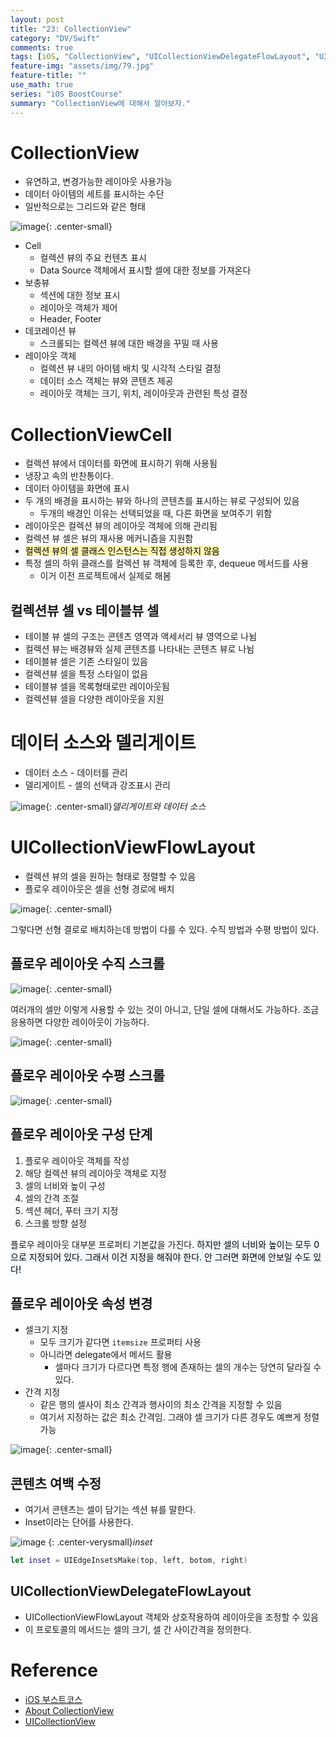 ```yaml
---
layout: post
title: "23: CollectionView"
category: "DV/Swift"
comments: true
tags: [iOS, "CollectionView", "UICollectionViewDelegateFlowLayout", "UICollectionView", "UICollectionViewCell"]
feature-img: "assets/img/79.jpg"
feature-title: ""
use_math: true
series: "iOS BoostCourse"
summary: "CollectionView에 대해서 알아보자."
---
```


# CollectionView

* 유연하고, 변경가능한 레이아웃 사용가능
* 데이터 아이템의 세트를 표시하는 수단
* 일반적으로는 그리드와 같은 형태


![image](https://user-images.githubusercontent.com/37871541/125154505-45103980-e195-11eb-8acf-ee469e0e856f.png){: .center-small}

* Cell
  * 컬렉션 뷰의 주요 컨텐츠 표시
  * Data Source 객체에서 표시할 셀에 대한 정보를 가져온다
* 보충뷰
  * 섹션에 대한 정보 표시
  * 레이아웃 객체가 제어
  * Header, Footer
* 데코레이션 뷰
  * 스크롤되는 컬렉션 뷰에 대한 배경을 꾸밀 때 사용
* 레이아웃 객체
  * 컬렉션 뷰 내의 아이템 배치 및 시각적 스타일 결정
  * 데이터 소스 객체는 뷰와 콘텐츠 제공
  * 레이아웃 객체는 크기, 위치, 레이아웃과 관련된 특성 결정


# CollectionViewCell

* 컬렉션 뷰에서 데이터를 화면에 표시하기 위해 사용됨
* 냉장고 속의 반찬통이다.
* 데이터 아이템을 화면에 표시
* 두 개의 배경을 표시하는 뷰와 하나의 콘텐츠를 표시하는 뷰로 구성되어 있음
  * 두개의 배경인 이유는 선택되었을 때, 다른 화면을 보여주기 위함
* 레이아웃은 컬렉션 뷰의 레이아웃 객체에 의해 관리됨
* 컬렉션 뷰 셀은 뷰의 재사용 메커니즘을 지원함
* <mark style='background-color: #fff5b1'> 컬렉션 뷰의 셀 클래스 인스턴스는 직접 생성하지 않음 </mark>
* 특정 셀의 하위 클래스를 컬렉션 뷰 객체에 등록한 후, dequeue 메서드를 사용
  * 이거 이전 프로젝트에서 실제로 해봄

## 컬렉션뷰 셀 vs 테이블뷰 셀

* 테이블 뷰 셀의 구조는 콘텐츠 영역과 액세서리 뷰 영역으로 나뉨
* 컬렉션 뷰는 배경뷰와 실제 콘텐츠를 나타내는 콘텐츠 뷰로 나뉨
* 테이블뷰 셀은 기존 스타일이 있음
* 컬렉션뷰 셀을 특정 스타일이 없음
* 테이블뷰 셀을 목록형태로만 레이아웃됨
* 컬렉션뷰 셀을 다양한 레이아웃을 지원


# 데이터 소스와 델리게이트

* 데이터 소스 - 데이터를 관리
* 델리게이트 - 셀의 선택과 강조표시 관리

![image](https://user-images.githubusercontent.com/37871541/125155179-054b5100-e199-11eb-8d28-14913362436a.png){: .center-small}_델리게이트와 데이터 소스_



# UICollectionViewFlowLayout

* 컬렉션 뷰의 셀을 원하는 형태로 정렬할 수 있음
* 플로우 레이아웃은 셀을 선형 경로에 배치

![image](https://user-images.githubusercontent.com/37871541/125156415-38451300-e1a0-11eb-8257-0781186cf38e.png){: .center-small}


그렇다면 선형 결로로 배치하는데 방법이 다를 수 있다. 수직 방법과 수평 방법이 있다.

## 플로우 레이아웃 수직 스크롤

![image](https://user-images.githubusercontent.com/37871541/125156447-632f6700-e1a0-11eb-9cf3-e7d3a06f6d3a.png){: .center-small}


여러개의 셀만 이렇게 사용할 수 있는 것이 아니고, 단일 셀에 대해서도 가능하다. 조금 응용하면 다양한 레이아웃이 가능하다.

![image](https://user-images.githubusercontent.com/37871541/125156486-9e319a80-e1a0-11eb-87f5-bd822eb0d551.png){: .center-small}


## 플로우 레이아웃 수평 스크롤

![image](https://user-images.githubusercontent.com/37871541/125156448-675b8480-e1a0-11eb-85d4-b168966466a6.png){: .center-small}


## 플로우 레이아웃 구성 단계

1. 플로우 레이아웃 객체를 작성
2. 해당 컬렉션 뷰의 레이아웃 객체로 지정
3. 셀의 너비와 높이 구성
4. 셀의 간격 조절
5. 섹션 헤더, 푸터 크기 지정
6. 스크롤 방향 설정

 플로우 레이아웃 대부분 프로퍼티 기본값을 가진다. <mark style='background-color: #f1f8ff'> 하지만 셀의 너비와 높이는 모두 0으로 지정되어 있다. 그래서 이건 지정을 해줘야 한다. 안 그러면 화면에 안보일 수도 있다! </mark>


 ## 플로우 레이아웃 속성 변경

 * 셀크기 지정
   * 모두 크기가 같다면 `itemsize` 프로퍼티 사용
   * 아니라면 delegate에서 메서드 활용
     * 셀마다 크기가 다르다면 특정 행에 존재하는 셀의 개수는 당연히 달라질 수 있다.
 * 간격 지정
   * 같은 행의 셀사이 최소 간격과 행사이의 최소 간격을 지정할 수 있음
   * 여기서 지정하는 값은 최소 간격임. 그래야 셀 크기가 다른 경우도 예쁘게 정렬 가능

![image](https://user-images.githubusercontent.com/37871541/125156648-84448780-e1a1-11eb-8909-760bb602338f.png){: .center-small}


## 콘텐츠 여백 수정

* 여기서 콘텐츠는 셀이 담기는 섹션 뷰를 말한다.
* Inset이라는 단어를 사용한다.

![image](https://user-images.githubusercontent.com/37871541/125156690-c1a91500-e1a1-11eb-841e-1832dd5f1d2f.png) {: .center-verysmall}_inset_


```swift
let inset = UIEdgeInsetsMake(top, left, botom, right)
```


## UICollectionViewDelegateFlowLayout

* UICollectionViewFlowLayout 객체와 상호작용하여 레이아웃을 조정할 수 있음
* 이 프로토콜의 메서드는 셀의 크기, 셀 간 사이간격을 정의한다.


# Reference

* [iOS 부스트코스](https://www.boostcourse.org/mo326/lecture/16903/?isDesc=false)
* [About CollectionView](https://developer.apple.com/library/archive/documentation/WindowsViews/Conceptual/CollectionViewPGforIOS/Introduction/Introduction.html)
* [UICollectionView](https://developer.apple.com/documentation/uikit/uicollectionview)